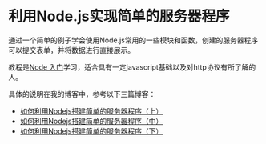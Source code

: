 # 利用Node.js实现简单的服务器程序

通过一个简单的例子学会使用Node.js常用的一些模块和函数，创建的服务器程序可以提交表单，并将数据进行直接展示。

教程是[Node 入门](https://www.nodebeginner.org/index-zh-cn.html)学习，适合具有一定javascript基础以及对http协议有所了解的人。

具体的说明在我的博客中，参考以下三篇博客：

- [如何利用Nodejs搭建简单的服务器程序（上）](http://dreamgqk.cn/2018/03/06/%E5%A6%82%E4%BD%95%E5%88%A9%E7%94%A8Nodejs%E6%90%AD%E5%BB%BA%E7%AE%80%E5%8D%95%E7%9A%84%E6%9C%8D%E5%8A%A1%E5%99%A8%E7%A8%8B%E5%BA%8F%EF%BC%88%E4%B8%8A%EF%BC%89/)
- [如何利用Nodejs搭建简单的服务器程序（中）](http://dreamgqk.cn/2018/03/07/%E5%A6%82%E4%BD%95%E5%88%A9%E7%94%A8Nodejs%E6%90%AD%E5%BB%BA%E7%AE%80%E5%8D%95%E7%9A%84%E6%9C%8D%E5%8A%A1%E5%99%A8%E7%A8%8B%E5%BA%8F%EF%BC%88%E4%B8%AD%EF%BC%89/)
- [如何利用Nodejs搭建简单的服务器程序（下）](http://dreamgqk.cn/2018/03/08/%E5%A6%82%E4%BD%95%E5%88%A9%E7%94%A8Nodejs%E6%90%AD%E5%BB%BA%E7%AE%80%E5%8D%95%E7%9A%84%E6%9C%8D%E5%8A%A1%E5%99%A8%E7%A8%8B%E5%BA%8F%EF%BC%88%E4%B8%8B%EF%BC%89/)
